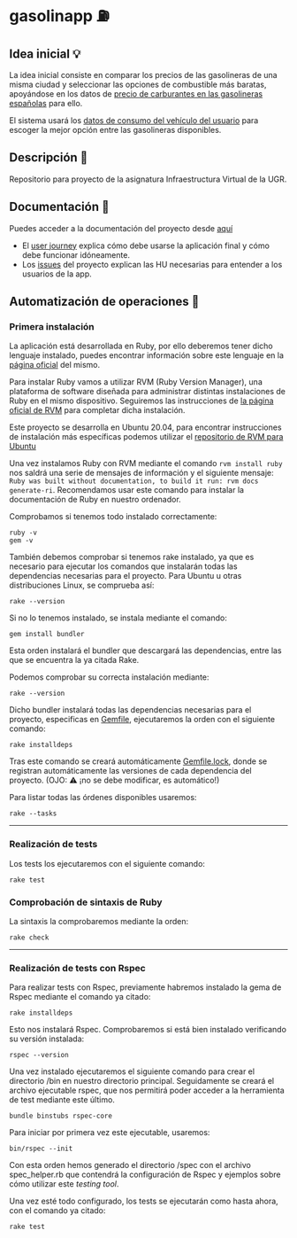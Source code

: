 # gasolinapp :fuelpump:

## Idea inicial :bulb:
La idea inicial consiste en comparar los precios de las gasolineras de una misma ciudad y seleccionar las opciones de combustible más baratas, apoyándose en los datos de [precio de carburantes en las gasolineras españolas](https://geoportalgasolineras.es/#/Descargas) para ello.

El sistema usará los [datos de consumo del vehículo del usuario](https://www.dieselogasolina.com/cuanto-consume-coche-a-los-100-km.html) para escoger la mejor opción entre las gasolineras disponibles.

## Descripción :memo:
Repositorio para proyecto de la asignatura Infraestructura Virtual de la UGR.

## Documentación :open_file_folder:
Puedes acceder a la documentación del proyecto desde [aquí](https://github.com/vlljuan99/gasolinapp/tree/Objetivo-1/docs)
  * El [user journey](https://github.com/vlljuan99/gasolinapp/blob/Objetivo-1/docs/user_journey.md) explica cómo debe usarse la aplicación final y cómo debe funcionar idóneamente.
  * Los [issues](https://github.com/vlljuan99/gasolinapp/blob/Objetivo-1/docs/ISSUES.md) del proyecto explican las HU necesarias para entender a los usuarios de la app.

## Automatización de operaciones 🤖
### Primera instalación
La aplicación está desarrollada en Ruby, por ello deberemos tener dicho lenguaje instalado, puedes encontrar información sobre este lenguaje en la [página oficial](https://www.ruby-lang.org/es/documentation/) del mismo.

Para instalar Ruby vamos a utilizar RVM (Ruby Version Manager), una plataforma de software diseñada para administrar distintas instalaciones de Ruby en el mismo dispositivo.
Seguiremos las instrucciones de [la página oficial de RVM](https://rvm.io/rvm/install) para completar dicha instalación.

Este proyecto se desarrolla en Ubuntu 20.04, para encontrar instrucciones de instalación más específicas podemos utilizar el [repositorio de RVM para Ubuntu](https://github.com/rvm/ubuntu_rvm)

Una vez instalamos Ruby con RVM mediante el comando ```rvm install ruby``` nos saldrá una serie de mensajes de información y el siguiente mensaje: ```Ruby was built without documentation, to build it run: rvm docs generate-ri```.
Recomendamos usar este comando para instalar la documentación de Ruby en nuestro ordenador.

Comprobamos si tenemos todo instalado correctamente:
```shell
ruby -v
gem -v
```
También debemos comprobar si tenemos rake instalado, ya que es necesario para ejecutar los comandos que instalarán todas las dependencias necesarias para el proyecto.
Para Ubuntu u otras distribuciones Linux, se comprueba así:
```shell
rake --version
```

Si no lo tenemos instalado, se instala mediante el comando:
```shell
gem install bundler
```
Esta orden instalará el bundler que descargará las dependencias, entre las que se encuentra la ya citada Rake.

Podemos comprobar su correcta instalación mediante:
```shell
rake --version
```

Dicho bundler instalará todas las dependencias necesarias para el proyecto, especificas en [Gemfile](https://github.com/vlljuan99/gasolinapp/blob/Objetivo-3/Gemfile), ejecutaremos la orden con el siguiente comando:
```shell
rake installdeps
```

Tras este comando se creará automáticamente [Gemfile.lock](https://github.com/vlljuan99/gasolinapp/blob/Objetivo-3/Gemfile.lock), donde se registran automáticamente las versiones de cada dependencia del proyecto.
(OJO: ⚠️ ¡no se debe modificar, es automático!)

Para listar todas las órdenes disponibles usaremos:
```shell
rake --tasks
```
-----------------------------------------------------------------------------

### Realización de tests
Los tests los ejecutaremos con el siguiente comando:
```shell
rake test
```

### Comprobación de sintaxis de Ruby
La sintaxis la comprobaremos mediante la orden:
```shell
rake check
```

-----------------------------------------------------------------------------

### Realización de tests con Rspec
Para realizar tests con Rspec, previamente habremos instalado la gema de Rspec mediante el comando ya citado:
```shell
rake installdeps
```

Esto nos instalará Rspec. Comprobaremos si está bien instalado verificando su versión instalada:
```shell
rspec --version
```

Una vez instalado ejecutaremos el siguiente comando para crear el directorio /bin en nuestro directorio principal. Seguidamente se creará el archivo ejecutable rspec, que nos permitirá poder acceder a la herramienta de test mediante este último.
```shell
bundle binstubs rspec-core
```

Para iniciar por primera vez este ejecutable, usaremos:
```shell
bin/rspec --init
```
Con esta orden hemos generado el directorio /spec con el archivo spec_helper.rb que contendrá la configuración de Rspec y ejemplos sobre cómo utilizar este _testing tool_.

Una vez esté todo configurado, los tests se ejecutarán como hasta ahora, con el comando ya citado:
```shell
rake test
```
